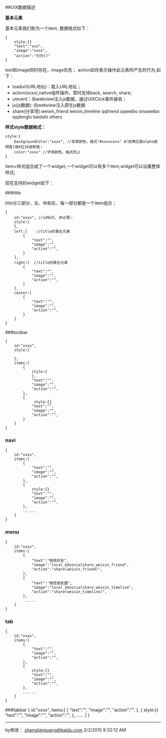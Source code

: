 ##UIX数据描述 

**基本元素**

基本元素我们称为一个item, 数据格式如下：

	{
		style:{}
		"text":"xxx",
		"image":"xxxx",
		"action":"行为()"
	}

text和image同时存在，image优先；
action如存表示操作此元素所产生的行为,如下：

- loadurl(URL地址)：载入URL地址；
- action(xxxx),naitve组件操作，暂时支持back, search, share;
- uievent：向webview注入js数据，通过UIXClick事件接收；
- js(js数据): 向webview注入原生js数据
- share(分享项):weixin\_friend weixin_timeline qqfriend qqweibo sinaweibo qqdenglu baiduhi others 


**样式style数据格式：**

	style:{
		backgroundColor:"xxxx", //背景颜色，格式"#xxxxxxxx" 8(前两位是alpha透明度)或6位16进制值；
		color:"xxxx" //字体颜色，格式同上
	}

item+样式组合成了一个widget,一个widget可以有多个item,widget可以设置整体样式;

现在支持的widget如下：

###title

title分三部分，左、中和右，每一部分都是一个item组合；
 

	{
		id:"xxxx", //id标识, 非必需；
		style:{
		},
		left:[    //title的靠左元素      
			{
				"text":"",
				"image":"",
				"action":"",
			}
		],
		right:[  //title的靠左元素
			{
				"text":"",
				"image":"",
				"action":"",
			}
		],
		center:[
			{
				"text":"",
				"image":"",
				"action":"",
			}
		]
	}

###toolbar
	
	{
		id:"xxxx",
		style:{
			
		},
		items:[ 
			{
				style:{
				},
				"text":"",
				"image":"",
				"action":"",
			},
			{
				 style:{}
				"text":"",
				"image":"",
				"action":"",
			}
		]
	}

### navi

	{
		id:"xxxx",
		items:[
			{
				"text":"",
				"image":"",
				"action":"",
			},
			{
				style:{}
				"text":"",
				"image":"",
				"action":"",
			},
			......
		]
	}

### menu

	{
		id:"xxxx",
		items:[
			{
				"text":"微信好友",
				"image":"local_bdsocialshare_weixin_friend",
				"action":"share(weixin_friend)",
			},
			{
				"text":"微信朋友圈",
				"image":"local_bdsocialshare_weixin_timeline",
				"action":"share(weixin_timeline)",
			},
			......
		]
	}

### tab 

	{
		id:"xxxx",
		items:[
			{
				"text":"",
				"image":"",
				"action":"",
			},
			{
				style:{}
				"text":"",
				"image":"",
				"action":"",
			},
			......
		]
	}


###tabbar
	{
		id:"xxxx",
		items:[
			{
				"text":"",
				"image":"",
				"action":"",
			},
			{
				style:{}
				"text":"",
				"image":"",
				"action":"",
			},
			......
		]
	}


----------
by修改： zhangjianguang@baidu.com  2/2/2015 9:32:12 AM

 